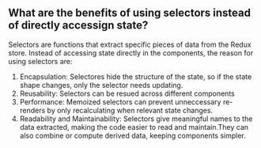 ## What are the benefits of using selectors instead of directly accessign state?
Selectors are functions that extract specific pieces of data from the Redux store. Instead of accessing state directly in the components, the reason for using selectors are:
1. Encapsulation: Selectores hide the structure of the state, so if the state shape changes, only the selector needs updating.
2. Reusability: Selectors can be resued across different components
3. Performance: Memoized selectors can prevent unneccessary re-renders by only recalculating when relevant state changes.
4. Readability and Maintainability: Selectors give meaningful names to the data extracted, making the code easier to read and maintain.They can also combine or compute derived data, keeping components simpler.